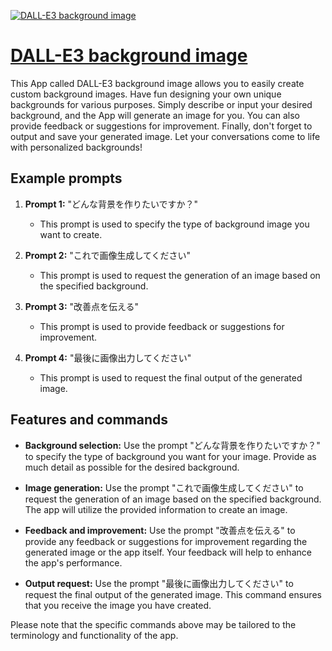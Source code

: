 [![DALL-E3 background image](https://files.oaiusercontent.com/file-VV5la7vC3BNA3ss5MPLrFKvn?se=2123-10-16T23%3A46%3A20Z&sp=r&sv=2021-08-06&sr=b&rscc=max-age%3D31536000%2C%20immutable&rscd=attachment%3B%20filename%3D5bd240d2-fb1e-4aa7-a4c6-1cfb68c480ab.webp&sig=nqEy2W2%2Bn%2BPgXaeUencGJHi7e7i5ANLcEo%2BLDULriGo%3D)](https://chat.openai.com/g/g-tVAGL9k69-dall-e3-background-image)

# [DALL-E3 background image](https://chat.openai.com/g/g-tVAGL9k69-dall-e3-background-image)

This App called DALL-E3 background image allows you to easily create custom background images. Have fun designing your own unique backgrounds for various purposes. Simply describe or input your desired background, and the App will generate an image for you. You can also provide feedback or suggestions for improvement. Finally, don't forget to output and save your generated image. Let your conversations come to life with personalized backgrounds!

## Example prompts

1. **Prompt 1:** "どんな背景を作りたいですか？"
   - This prompt is used to specify the type of background image you want to create.

2. **Prompt 2:** "これで画像生成してください"
   - This prompt is used to request the generation of an image based on the specified background.

3. **Prompt 3:** "改善点を伝える"
   - This prompt is used to provide feedback or suggestions for improvement.

4. **Prompt 4:** "最後に画像出力してください"
   - This prompt is used to request the final output of the generated image.

## Features and commands

- **Background selection:** Use the prompt "どんな背景を作りたいですか？" to specify the type of background you want for your image. Provide as much detail as possible for the desired background.

- **Image generation:** Use the prompt "これで画像生成してください" to request the generation of an image based on the specified background. The app will utilize the provided information to create an image.

- **Feedback and improvement:** Use the prompt "改善点を伝える" to provide any feedback or suggestions for improvement regarding the generated image or the app itself. Your feedback will help to enhance the app's performance.

- **Output request:** Use the prompt "最後に画像出力してください" to request the final output of the generated image. This command ensures that you receive the image you have created.

Please note that the specific commands above may be tailored to the terminology and functionality of the app.